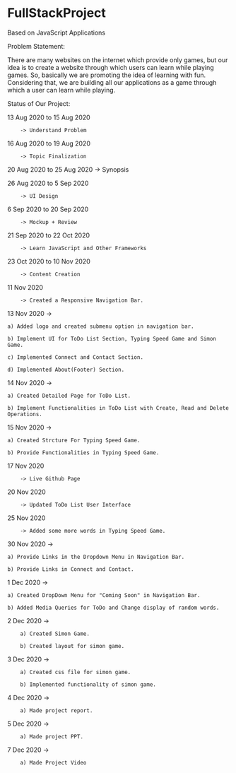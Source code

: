 # FullStackProject
Based on JavaScript Applications

Problem Statement:

There are many websites on the internet which provide only games, but our idea is to
create a website through which users can learn while playing games. So, basically we are
promoting the idea of learning with fun. Considering that, we are building all our
applications as a game through which a user can learn while playing.

Status of Our Project:

13 Aug 2020 to 15 Aug 2020

        -> Understand Problem

16 Aug 2020 to 19 Aug 2020 

        -> Topic Finalization

20 Aug 2020 to 25 Aug 2020 
        -> Synopsis

26 Aug 2020 to 5 Sep 2020

        -> UI Design

6 Sep 2020 to 20 Sep 2020 

        -> Mockup + Review

21 Sep 2020 to 22 Oct 2020 

        -> Learn JavaScript and Other Frameworks

23 Oct 2020 to 10 Nov 2020 

        -> Content Creation

11 Nov 2020 

        -> Created a Responsive Navigation Bar.

13 Nov 2020 -> 

    a) Added logo and created submenu option in navigation bar.
    
    b) Implement UI for ToDo List Section, Typing Speed Game and Simon Game.
    
    c) Implemented Connect and Contact Section.
    
    d) Implemented About(Footer) Section.
 
14 Nov 2020 ->

    a) Created Detailed Page for ToDo List.
    
    b) Implement Functionalities in ToDo List with Create, Read and Delete Operations.
    
15 Nov 2020 ->

    a) Created Strcture For Typing Speed Game.
    
    b) Provide Functionalities in Typing Speed Game.
    
17 Nov 2020 

        -> Live Github Page

20 Nov 2020 

        -> Updated ToDo List User Interface

25 Nov 2020 

        -> Added some more words in Typing Speed Game.

30 Nov 2020 -> 

    a) Provide Links in the Dropdown Menu in Navigation Bar.
    
    b) Provide Links in Connect and Contact.
    
1 Dec 2020 ->

    a) Created DropDown Menu for "Coming Soon" in Navigation Bar.
    
    b) Added Media Queries for ToDo and Change display of random words.
    
2 Dec 2020 ->
    
        a) Created Simon Game.
        
        b) Created layout for simon game.

3 Dec 2020 ->
        
        a) Created css file for simon game.
        
        b) Implemented functionality of simon game.
       
4 Dec 2020 ->
        
        a) Made project report.
        
5 Dec 2020 ->
        
        a) Made project PPT.
        
 7 Dec 2020 ->
 
        a) Made Project Video
